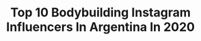 ---
title: Top 10 Bodybuilding Instagram Influencers In Argentina In 2020
description: >-
  Find top bodybuilding Instagram influencers in Argentina in 2020. Most popular hashtags: #bodybuilding #fitness #instagood #muscle.
platform: Instagram
hits: 23
text_top: Identify the top-rated Instagram profiles on inBeat.
text_bottom: Our search engine holds 23 Instagram influencers like this in Argentina for you to pitch.
profiles:
  - username: "itiel_fernandez"
    fullname: >-
      Itiel Fernández IFBBPROLEAGUE
    bio: >-
      Team de @roidplusargentina_oficial @roidplusargentinarespaldo
    location: "Argentina"
    followers: 41047
    engagement: 565
    commentsToLikes: 0.089250
    id: ck8t6d5mtd65u0j787fhggazs
    verified: false
    hashtags: "#physiquewoman, #twitch, #ifbbproleague, #muscle"
  - username: "facundoquiros"
    fullname: >-
      Facu Quiros
    bio: >-
      En @sexvivituexperiencia Actor, Bailarin-Coreógrafo, Modelo. Compartiendo mí historia.
    location: "Argentina"
    followers: 9482
    engagement: 903
    commentsToLikes: 0.114274
    id: ck5c7cxnk7aqn0i114x8997p1
    verified: false
    hashtags: "#naked, #model, #bodybuilding, #nudephotography"
  - username: "juanimicucci"
    fullname: >-
      Juan Ignacio
    bio: >-
      📍 #Argentina •Soy el del short amarillo en Twitter•
    location: "Argentina"
    followers: 9347
    engagement: 2196
    commentsToLikes: 0.010264
    id: ck8t4haes6tdu0j7844jjaxgh
    verified: false
    hashtags: "#beard, #photography, #instagay, #nature"
  - username: "dantepagez"
    fullname: >-
      𝐂𝐨𝐦𝐦𝐮𝐧𝐢𝐭𝐲 𝐌𝐚𝐧𝐚𝐠𝐞𝐫 ®️
    bio: >-
      📚𝕃𝕚𝕔• ℝ𝕖𝕝𝕒𝕔𝕚𝕠𝕟𝕖𝕤 ℙú𝕓𝕝𝕚𝕔𝕒𝕤 @unlamoficial 🐺𝙿.𝚁 𝚎𝚗 @brandwolf y @cuarto.pr 🎵𝙼𝚊𝚗𝚊𝚐𝚎𝚛 @nissaoficial @lautarolpz @fimrecords ✌sᴇᴄ @dantealanpagez 📌𝙼𝚘𝚛𝚘𝚗
    location: "Argentina"
    followers: 16841
    engagement: 191
    commentsToLikes: 0.047917
    id: ck0u88byi6pr80i19hyoahwa2
    verified: false
    hashtags: "#menstyle, #bodybuilding, #fitnessmotivation, #fitness"
  - username: "maguiifox_17"
    fullname: >-
      👑   𝑴𝒂𝒈𝒖𝒊  ♡ 🦋
    bio: >-
      𝙽𝚞𝚝𝚛𝚒𝚌𝚒𝚘𝚗𝚒𝚜𝚝𝚊 | Influencer Publicidad al DM📥 𝚄𝚗 𝚍í𝚊 𝚜𝚒𝚗 𝚛𝚎í𝚛 𝚎𝚜 𝚞𝚗 𝚍í𝚊 𝚙𝚎𝚛𝚍𝚒𝚍𝚘😝 𝒕𝒖 𝒊𝒏𝒗𝒆𝒓𝒔𝒊ó𝒏 𝒎á𝒔 𝒈𝒓𝒂𝒏𝒅𝒆 𝒆𝒓𝒆𝒔 𝒕ú 💜
    location: "Argentina"
    followers: 75184
    engagement: 521
    commentsToLikes: 0.016907
    id: ckaoycnwsgyap0i787m1uamog
    verified: false
    hashtags: "#instagram, #gymglutes, #instafit, #hot"
  - username: "truestory_len"
    fullname: >-
      
    bio: >-
      Directora de Proyecto Instec 👩🏽‍💻💼 Técnico superior en telecomunicaciones 📚 Técnico superior en marketing 📚 E➡L❤️= Nil 👪 Preparación Saiyagym 🏋🏽‍♀️💪
    location: "Argentina"
    followers: 52941
    engagement: 305
    commentsToLikes: 0.078762
    id: ck602u429j5qf0i14bsj10cjm
    verified: false
    hashtags: "#love, #photography, #bodybuilding, #beach"
  - username: "gonzalogoy"
    fullname: >-
      Gonzalo Goy 🔥
    bio: >-
      ▫️25 yy 🇦🇷 ▫️Contador Publico ▫️Online coaching #SomosFG 📩 Fgonlinetraining@gmail.com
    location: "Argentina"
    followers: 4511
    engagement: 682
    commentsToLikes: 0.029328
    id: ck0tuo6su7z050i19hknu4ooo
    verified: false
    hashtags: "#fitnessmodel, #fitnesslifestyle, #fitnessmotivation, #somosfg"
  - username: "maguigroppo"
    fullname: >-
      𝖬𝖺𝗀𝖽𝖺𝗅𝖾𝗇𝖺 - 𝖭𝖺𝗍𝗎𝗋𝖺𝗅 𝖧𝖺𝖻𝗂𝗍𝖺𝗍 🍃
    bio: >-
      📍Buenos Aires, Argentina 🇦🇷 📚Prof.Educación Física, UnLaM en Proceso 🌟 🤝CF & Gymnastics Coach ⛩ @samurai.team Athlete
    location: "Argentina"
    followers: 11319
    engagement: 1014
    commentsToLikes: 0.020247
    id: ckf5lou3jqdig0j23vos2so1n
    verified: false
    hashtags: "#bodysculpture, #workout, #crossfit, #exercise"
  - username: "ivanamedail"
    fullname: >-
      ɪᴠᴀɴᴀ  ᴍᴇᴅᴀɪʟ
    bio: >-
      Personal Trainer 🏋🏽 💎Modelo y Actriz 💎 🌐 Founder Ғιтʓɛи 🌱 🌱 ṽ!ᖱᾰ ṧᾰℓṳᖱᾰ♭ℓḙ en 📺 C5N
    location: "Argentina"
    followers: 82738
    engagement: 386
    commentsToLikes: 0.077182
    id: ck0w60kd46c3h0i193fpjsby4
    verified: false
    hashtags: "#like, #bhfyp, #exercise, #ejercicio"
  - username: "nicorv85"
    fullname: >-
      Nico RV - CORRENTINO 🐂
    bio: >-
      Se feliz y deja al resto ser feliz😎 El amor es libre😘 El mejor regalo es una sonrisa😄 Vamos a dar la vuelta al mundo🌎 Only Britney can judge me.
    location: "Argentina"
    followers: 11377
    engagement: 570
    commentsToLikes: 0.036478
    id: ckap02eghof5y0i785bhmxsp4
    verified: false
    hashtags: "#musclebear, #musclegay, #musclemen, #hot"
---